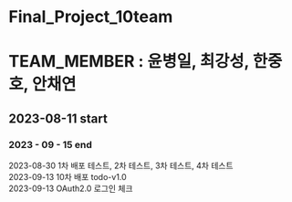 ﻿# Final_Project_10team

# TEAM_MEMBER : 윤병일, 최강성, 한중호, 안채연
## 2023-08-11 start
### 2023 - 09 - 15 end
2023-08-30 1차 배포 테스트, 2차 테스트, 3차 테스트, 4차 테스트  
2023-09-13 10차 배포 todo-v1.0  
2023-09-13 OAuth2.0 로그인 체크
